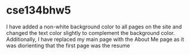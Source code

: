 # cse134bhw5

I have added a non-white background color to all pages on the site and changed the text color slightly to complement the background color. Additionally, I have replaced my main page with the About Me page as it was diorienting that the first page was the resume